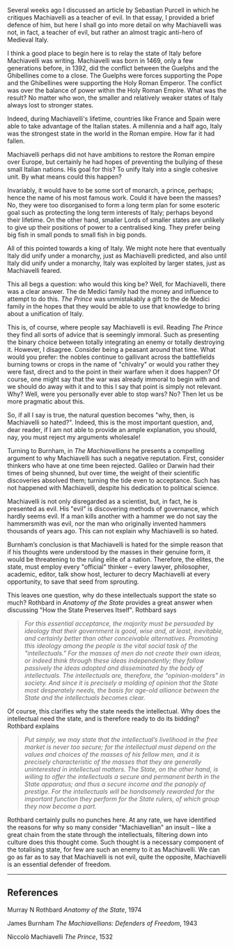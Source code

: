 Several weeks ago I discussed an article by Sebastian Purcell in which he critiques Machiavelli as a teacher of evil. In that essay, I provided a brief defence of him, but here I shall go into more detail on why Machiavelli was not, in fact, a teacher of evil, but rather an almost tragic anti-hero of Medieval Italy.

I think a good place to begin here is to relay the state of Italy before Machiavelli was writing. Machiavelli was born in 1469, only a few generations before, in 1392, did the conflict between the Guelphs and the Ghibellines come to a close. The Guelphs were forces supporting the Pope and the Ghibellines were supporting the Holy Roman Emperor. The conflict was over the balance of power within the Holy Roman Empire. What was the result? No matter who won, the smaller and relatively weaker states of Italy always lost to stronger states.

Indeed, during Machiavelli's lifetime, countries like France and Spain were able to take advantage of the Italian states. A millennia and a half ago, Italy was the strongest state in the world in the Roman empire. How far it had fallen.

Machiavelli perhaps did not have ambitions to restore the Roman empire over Europe, but certainly he had hopes of preventing the bullying of these small Italian nations. His goal for this? To unify Italy into a single cohesive unit. By what means could this happen?

Invariably, it would have to be some sort of monarch, a prince, perhaps; hence the name of his most famous work. Could it have been the masses? No, they were too disorganised to form a long term plan for some esoteric goal such as protecting the long term interests of Italy; perhaps beyond their lifetime. On the other hand, smaller Lords of smaller states are unlikely to give up their positions of power to a centralised king. They prefer being big fish in small ponds to small fish in big ponds.

All of this pointed towards a king of Italy. We might note here that eventually Italy did unify under a monarchy, just as Machiavelli predicted, and also until Italy did unify under a monarchy, Italy was exploited by larger states, just as Machiavelli feared.

This all begs a question: who would this king be? Well, for Machiavelli, there was a clear answer. The de Medici family had the money and influence to attempt to do this. _The Prince_ was unmistakably a gift to the de Medici family in the hopes that they would be able to use that knowledge to bring about a unification of Italy.

This is, of course, where people say Machiavelli is evil. Reading _The Prince_ they find all sorts of advice that is seemingly immoral. Such as presenting the binary choice between totally integrating an enemy or totally destroying it. However, I disagree. Consider being a peasant around that time. What would you prefer: the nobles continue to gallivant across the battlefields burning towns or crops in the name of "chivalry" or would you rather they were fast, direct and to the point in their warfare when it does happen? Of course, one might say that the war was already immoral to begin with and we should do away with it and to this I say that point is simply not relevant. Why? Well, were you personally ever able to stop wars? No? Then let us be more pragmatic about this.

So, if all I say is true, the natural question becomes "why, then, is Machiavelli so hated?". Indeed, this is the most important question, and, dear reader, if I am not able to provide an ample explanation, you should, nay, you must reject my arguments wholesale!

Turning to Burnham, in _The Machiavellians_ he presents a compelling argument to why Machiavelli has such a negative reputation. First, consider thinkers who have at one time been rejected. Galileo or Darwin had their times of being shunned, but over time, the weight of their scientific discoveries absolved them; turning the tide even to acceptance. Such has not happened with Machiavelli, despite his dedication to political science.

Machiavelli is not only disregarded as a scientist, but, in fact, he is presented as evil. His "evil" is discovering methods of governance, which hardly seems evil. If a man kills another with a hammer we do not say the hammersmith was evil, nor the man who originally invented hammers thousands of years ago. This can not explain why Machiavelli is so hated.

Burnham’s conclusion is that Machiavelli is hated for the simple reason that if his thoughts were understood by the masses in their genuine form, it would be threatening to the ruling elite of a nation. Therefore, the elites, the state, must employ every "official" thinker – every lawyer, philosopher, academic, editor, talk show host, lecturer to decry Machiavelli at every opportunity, to save that seed from sprouting.

This leaves one question, why do these intellectuals support the state so much? Rothbard in _Anatomy of the State_ provides a great answer when discussing "How the State Preserves Itself". Rothbard says

> _For this essential acceptance, the majority must be persuaded by ideology that their government is good, wise and, at least, inevitable, and certainly better than other conceivable alternatives. Promoting this ideology among the people is the vital social task of the "intellectuals." For the masses of men do not create their own ideas, or indeed think through these ideas independently; they follow passively the ideas adopted and disseminated by the body of intellectuals. The intellectuals are, therefore, the "opinion-molders" in society. And since it is precisely a molding of opinion that the State most desperately needs, the basis for age-old alliance between the State and the intellectuals becomes clear._

Of course, this clarifies why the state needs the intellectual. Why does the intellectual need the state, and is therefore ready to do its bidding? Rothbard explains

> _Put simply, we may state that the intellectual’s livelihood in the free market is never too secure; for the intellectual must depend on the values and choices of the masses of his fellow men, and it is precisely characteristic of the masses that they are generally uninterested in intellectual matters. The State, on the other hand, is willing to offer the intellectuals a secure and permanent berth in the State apparatus; and thus a secure income and the panoply of prestige. For the intellectuals will be handsomely rewarded for the important function they perform for the State rulers, of which group they now become a part._

Rothbard certainly pulls no punches here. At any rate, we have identified the reasons for why so many consider "Machiavellian" an insult – like a great chain from the state through the intellectuals, filtering down into culture does this thought come. Such thought is a necessary component of the totalising state, for few are such an enemy to it as Machiavelli. We can go as far as to say that Machiavelli is not evil, quite the opposite, Machiavelli is an essential defender of freedom.

* * *

References
----------

Murray N Rothbard _Anatomy of the State_, 1974

James Burnham _The Machiavellians: Defenders of Freedom_, 1943

Niccolò Machiavelli _The Prince_, 1532